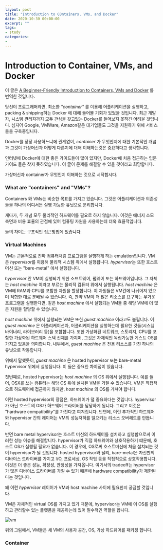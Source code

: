```yaml
---
layout: post
title: "Introduction to COntainers, VMs, and Docker"
date: 2020-10-30 00:00:00
excerpt: ""
tags:
- study
categories:
-
---
```



# Introduction to Container, VMs, and Docker

이 글은 [A Beginner-Friendly Introduction to Containers, VMs and Docker](#https://medium.com/free-code-camp/a-beginner-friendly-introduction-to-containers-vms-and-docker-79a9e3e119b) 를 번역한 것입니다.

당신이 프로그래머라면, 최소한 *"container"* 를 이용해 어플리케이션을 실행하고, packing & shipping하는 Docker 에 대해 들어볼 기회가 있었을 것입니다.
최근 개발자, 시스템 관리자까지 모두 관심을 갖고있는 Docker를 들어보지 못하긴 어려울 것입니다. 심지어 Google, VMWare, Amazon같은 대기업들도 그것을 지원하기 위해 서비스들을 구축중입니다.

Docker를 당장 사용하느냐에 관계없이, *container* 가 무엇인지에 대한 기본적인 개념과 그것이 가상머신과 어떻게 다른지에 대해 이해하는것은 중요하다고 생각합니다.

인터넷에 Docker에 대한 좋은 가이드들이 많이 있지만, Docker에 처음 접근하는 입문 가이드 들은 찾지 못하였습니다. 이 글이 문제를 해결할 수 있을 것이라고 희망합니다.

가상머신과 container가 무엇인지 이해하는 것으로 시작합시다.

### What are "containers" and "VMs"?
Containers 와 VMs는 비슷한 목표를 가지고 있습니다. 그것은 어플리케이션과 의존성 들을 하나의 어디서든 실행 가능한 유닛으로 분리합니다.

게다가, 두 개념 모두 물리적인 하드웨어를 필요로 하지 않습니다. 이것은 에너지 소모 측면과 비용 효율의 관점에 있어 컴퓨팅 자원을 사용하는데 더욱 효율적입니다.

둘의 차이는 구조적인 접근방법에 있습니다.

### Virtual Machines
VM는 근본적으로 진짜 컴퓨터처럼 프로그램을 실행하게 하는 emulation입니다.
VM은 *hypervisor*를 이용해 물리적 시스템 위에서 실행됩니다. *hypervisor*는 또한 호스트 머신 또는 "bare-metal" 에서 실행됩니다.

*hypervisor* 란 VM이 실행되기 위한 소프트웨어, 펌웨어 또는 하드웨어입니다. 그 자체는 *host machine* 이라고 부르는 물리적 컴퓨터 위에서 실행됩니다. *host machine* 은 VM에 RAM과 CPU를 포함한 자원을 할당합니다. 이 자원들은 VM간에 나뉘어져 있으며 적합한 대로 분배될 수 있습니다. 즉, 만약 VM이 더 많은 리소스를 요구하는 무거운 프로그램을 실행한다면, 같은 *host machine* 에서 실행되는 VM들 중 해당 VM에 더 많은 자원을 할당할 수 있습니다.

*host machine* 위에서 실행되는 VM은 또한 *guest machine* 이라고도 불립니다. 이 *guest machine* 은 어플리케이션과, 어플리케이션을 실행하는데 필요한 것들(시스템 바이너리, 라이브러리 등)을 포함합니다. 또한 가상화된 네트워크, 스토리지, CPU를 포함한 가상화된 하드웨어 스택 전체를 가지며, 그것은 자체적인 독립가능한 게스트 OS를 가지고 있음을 의미합니다. 내부에서, *guest machine* 은 전용 리소스를 가진 하나의 유닛으로 작동합니다.

위에서 말했듯이, *guest machine* 은 hosted hypervisor 또는 bare-metal hypervisor 위에서 실행됩니다. 이 둘은 중요한 차이점이 있습니다.

첫번째로, hosted hypervisor는 *host machine* 의 OS 위에서 실행됩니다. 예를 들어, OSX를 쓰는 컴퓨터는 해당 OS 위에 설치된 VM을 가질 수 있습니다. VM은 직접적으로 하드웨어에 접근하지 않지만, *host machine* 의 OS를 거쳐야 합니다.

이런 hosted hypervisor의 장점은, 하드웨어가 덜 중요하다는 것입니다. hypervisor가 아닌 호스트의 OS가 하드웨어 드라이버를 담당하게 됩니다. 그리고 이것은 "hardware compatibility"를 가진다고 여겨집니다. 반면에, 이런 추가적인 하드웨어와 hypervisor 간의 레이어는 VM의 성능저하를 일으키는 리소스 오버헤드를 만듭니다.

반면 bare metal hypervisor는 호스트 머신의 하드웨어를 설치하고 실행함으로써 이러한 성능 이슈를 해결합니다. hypervisor가 직접 하드웨어와 상호작용하기 떄문에, 호스트 OS가 실행될 필요가 없습니다. 이 경우에, OS로써 호스트머신에 처음 설치되는 것이 hypervisor가 될 것입니다. hosted hypervisor와 달리, bare-metal은 자신만의 디바이스 드라이버를 가지고 I/O, 프로세싱, OS 작업 등을 직접적으로 상호작용합니다. 이것은 더 좋은 성능, 확장성, 안정성을 가져옵니다. 여기서의 tradeoff는 hypervisor가 많은 디바이스 드라이버를 가질 수 있기 떄문에 hardware compatibility가 제한된다는 것입니다.

왜 이런 *hypervisor* 레이어가 VM과 host machine 사이에 필요한지 궁금할 것입니다.

VM은 자체적인 virtual OS를 가지고 있기 때문에, hypervisor는 VM에 이 OS를 실행하고 관리할수 있는 플랫폼을 제공하는데 있어 필수적인 역할을 합니다.

![vm](https://miro.medium.com/max/1400/1*RKPXdVaqHRzmQ5RPBH_d-g.png)

위의 그림애서, VM들은 새 VM의 사용자 공간, OS, 가상 하드웨어를 패키징 합니다.


### Container
